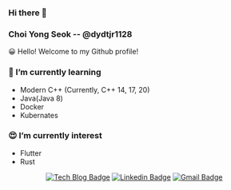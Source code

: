 ### Hi there 👋

<!--
**dydtjr1128/dydtjr1128** is a ✨ _special_ ✨ repository because its `README.md` (this file) appears on your GitHub profile.

Here are some ideas to get you started:

- 🔭 I’m currently working on ...
- 🌱 I’m currently learning ...
- 👯 I’m looking to collaborate on ...
- 🤔 I’m looking for help with ...
- 💬 Ask me about ...
- 📫 How to reach me: ...
- 😄 Pronouns: ...
- ⚡ Fun fact: ...
-->

### Choi Yong Seok -- @dydtjr1128

😀 Hello! Welcome to my Github profile!

### 🌱 I’m currently learning

- Modern C++ (Currently, C++ 14, 17, 20)
- Java(Java 8)
- Docker
- Kubernates

### 😍 I’m currently interest

- Flutter
- Rust

<div align=center>
    
[![Tech Blog Badge](http://img.shields.io/badge/-Github-black?style=flat-square&logo=github&link=https://github.com/dydtjr1128/)](https://github.com/dydtjr1128/) 
[![Linkedin Badge](https://img.shields.io/badge/-LinkedIn-blue?style=flat-square&logo=Linkedin&logoColor=white&link=https://www.linkedin.com/in/yongseok-choi/)](https://www.linkedin.com/in/yongseok-choi/) 
[![Gmail Badge](https://img.shields.io/badge/-Gmail-d14836?style=flat-square&logo=Gmail&logoColor=white&link=mailto:dydtjr1994@gmail.com)](mailto:dydtjr1994@gmail.com)

</div>
